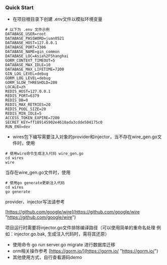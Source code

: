 ### Quick Start
+ 在项目根目录下创建 .env文件以模拟环境变量
```shell script
# 以下为 .env 文件示例
DATABASE_USER=root
DATABASE_PASSWORD=juan0521
DATABASE_HOST=127.0.0.1
DATABASE_PORT=3306
DATABASE_NAME=gin_common
DATABASE_LOC=Asia%2FShanghai
GORM_CONTEXT_TIMEOUT=5
DATABASE_MAX_IDLE=10
DATABASE_MAX_LIFETIME=7200
GIN_LOG_LEVEL=debug
GORM_LOG_LEVEL=debug
GORM_SLOW_THRESHOLD=200
LOCALE=zh
REDIS_HOST=127.0.0.1
REDIS_PORT=6379
REDIS_DB=0
REDIS_MAX_RETRIES=20
REDIS_POOL_SIZE=20
REDIS_MIN_IDLE=5
ACCESS_TOKEN_EXPIRE=7200
SECRET_KEY=ff189145902e4618ada3cdde504175c0
RUN_ENV=dev
```
+ wires包下编写需要注入对象的provider和injector，当不存在wire_gen.go文件时，使用
```
# 使用wire命令生成注入代码 wire_gen.go
cd wires
wire
```
当存在wire_gen.go文件时，使用
```
# 使用go generate更新注入代码
cd wires
go generate
```
provider、injector写法请参考

[https://github.com/google/wire](https://github.com/google/wire "https://github.com/google/wire")

项目运行时需要将injector.go文件排除编译路径（可以使用简单的重命名处理 例如：injector.go.bak, 生成注入代码时，需将其还原）

+ 使用命令 go run server.go migrate 进行数据库迁移
+ orm相关操作参考
[https://gorm.io/](https://gorm.io/ "https://gorm.io/")
+ 其他使用方式，自行查看源码demo

